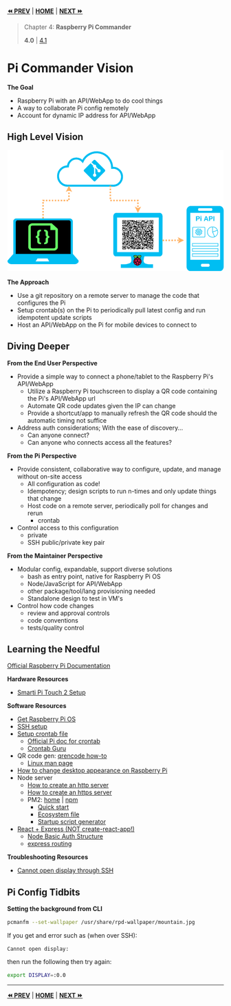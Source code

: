 **[⏪ PREV](./e32f3180-280b-4c09-bdb3-9a5137dd1634.md)** | **[HOME](./index.md)** | **[NEXT ⏩](./961f3153-0cf6-4da1-a75b-ab3679170a33.md)**

> Chapter 4: **Raspberry Pi Commander**
>
> **4.0** |
[4.1](./961f3153-0cf6-4da1-a75b-ab3679170a33.md)

# Pi Commander Vision

**The Goal**
- Raspberry Pi with an API/WebApp to do cool things
- A way to collaborate Pi config remotely
- Account for dynamic IP address for API/WebApp


## High Level Vision

![](../img/pi-commander-vision.png)

**The Approach**
- Use a git repository on a remote server to manage the code that configures the
  Pi
- Setup crontab(s) on the Pi to periodically pull latest config and run
  idempotent update scripts
- Host an API/WebApp on the Pi for mobile devices to connect to

## Diving Deeper

**From the End User Perspective**
- Provide a simple way to connect a phone/tablet to the Raspberry Pi's
  API/WebApp
    - Utilize a Raspberry Pi touchscreen to display a QR code containing the
      Pi's API/WebApp url
    - Automate QR code updates given the IP can change
    - Provide a shortcut/app to manually refresh the QR code should the
      automatic timing not suffice
- Address auth considerations; With the ease of discovery...
    - Can anyone connect?
    - Can anyone who connects access all the features?

**From the Pi Perspective**
- Provide consistent, collaborative way to configure, update, and manage without
  on-site access
    - All configuration as code!
    - Idempotency; design scripts to run n-times and only update things that
      change
    - Host code on a remote server, periodically poll for changes and rerun
        - crontab
- Control access to this configuration
    - private
    - SSH public/private key pair

**From the Maintainer Perspective**
- Modular config, expandable, support diverse solutions
    - bash as entry point, native for Raspberry Pi OS
    - Node/JavaScript for API/WebApp
    - other package/tool/lang provisioning needed
    - Standalone design to test in VM's
- Control how code changes
    - review and approval controls
    - code conventions
    - tests/quality control

## Learning the Needful

[Official Raspberry Pi Documentation](https://www.raspberrypi.org/documentation/)

**Hardware Resources**
- [Smarti Pi Touch 2 Setup](https://smarticase.com/pages/smartipi-touch-2-setup-1)

**Software Resources**
- [Get Raspberry Pi OS](https://www.raspberrypi.org/software/)
- [SSH setup](https://www.raspberrypi.org/documentation/remote-access/ssh/)
- [Setup crontab file](https://corenominal.org/2016/05/12/howto-setup-a-crontab-file/)
  - [Official Pi doc for crontab](https://www.raspberrypi.org/documentation/linux/usage/cron.md)
  - [Crontab Guru](https://crontab.guru/#*/5_*_*_*_*)
- QR code gen: [qrencode how-to](https://www.cloudsavvyit.com/8382/how-to-create-qr-codes-from-the-linux-command-line/)
  - [Linux man page](https://linux.die.net/man/1/qrencode)
- [How to change desktop appearance on Raspberry Pi](https://raspberrytips.com/pimp-my-raspberry-pi/)
- Node server
  - [How to create an http server](https://nodejs.org/en/docs/guides/getting-started-guide/)
  - [How to create an https server](https://nodejs.org/en/knowledge/HTTP/servers/how-to-create-a-HTTPS-server/)
  - PM2: [home](https://pm2.keymetrics.io/) |
    [npm](https://www.npmjs.com/package/pm2)
    - [Quick start](https://pm2.keymetrics.io/docs/usage/quick-start/)
    - [Ecosystem file](https://pm2.keymetrics.io/docs/usage/application-declaration/)
    - [Startup script generator](https://pm2.keymetrics.io/docs/usage/startup/)
- [React + Express (NOT create-react-app!)](https://medium.com/front-end-weekly/server-side-rendering-with-react-and-express-382591bfc77c)
  - [Node Basic Auth Structure](https://jasonwatmore.com/post/2018/09/24/nodejs-basic-authentication-tutorial-with-example-api#projectstructure)
  - [express routing](https://expressjs.com/en/guide/routing.html)

**Troubleshooting Resources**
- [Cannot open display through SSH](https://raspberrypi.stackexchange.com/a/68581)

## Pi Config Tidbits

**Setting the background from CLI**

```bash
pcmanfm --set-wallpaper /usr/share/rpd-wallpaper/mountain.jpg
```

If you get and error such as (when over SSH):
```
Cannot open display:
```

then run the following then try again:
```bash
export DISPLAY=:0.0
```


---

**[⏪ PREV](./e32f3180-280b-4c09-bdb3-9a5137dd1634.md)** | **[HOME](./index.md)** | **[NEXT ⏩](./961f3153-0cf6-4da1-a75b-ab3679170a33.md)**

